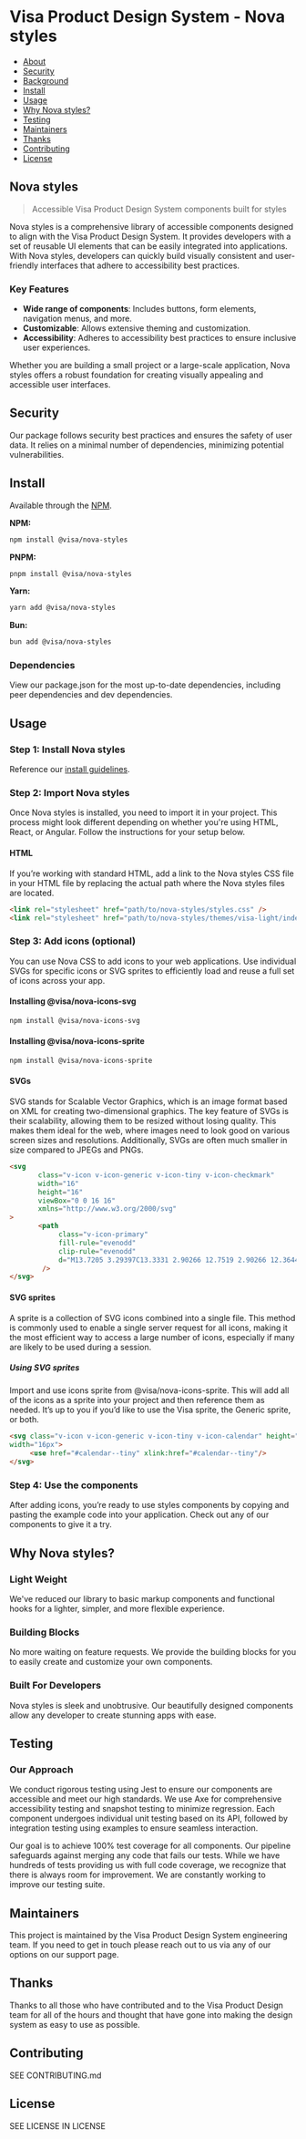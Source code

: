 <!--
 *              Copyright (c) 2025 Visa, Inc.
 *
 * Licensed under the Apache License, Version 2.0 (the "License");
 * you may not use this file except in compliance with the License.
 * You may obtain a copy of the License at
 *
 *         http://www.apache.org/licenses/LICENSE-2.0
 *
 * Unless required by applicable law or agreed to in writing, software
 * distributed under the License is distributed on an "AS IS" BASIS,
 * WITHOUT WARRANTIES OR CONDITIONS OF ANY KIND, either express or implied.
 * See the License for the specific language governing permissions and
 * limitations under the License.
 *
 -->
# Visa Product Design System - Nova styles

- [About](#about)
- [Security](#security)
- [Background](#background)
- [Install](#install)
- [Usage](#usage)
- [Why Nova styles?](#why-nova-styles)
- [Testing](#testing)
- [Maintainers](#maintainers)
- [Thanks](#thanks)
- [Contributing](#contributing)
- [License](#license)

## <a name="about"></a>Nova styles
> Accessible Visa Product Design System components built for styles

Nova styles is a comprehensive library of accessible components designed to align with the Visa Product Design System. It provides developers with a set of reusable UI elements that can be easily integrated into applications. With Nova styles, developers can quickly build visually consistent and user-friendly interfaces that adhere to accessibility best practices.

### Key Features
- **Wide range of components**: Includes buttons, form elements, navigation menus, and more.
- **Customizable**: Allows extensive theming and customization.
- **Accessibility**: Adheres to accessibility best practices to ensure inclusive user experiences.

Whether you are building a small project or a large-scale application, Nova styles offers a robust foundation for creating visually appealing and accessible user interfaces.

## <a name="security"></a>Security

Our package follows security best practices and ensures the safety of user data. It relies on a minimal number of dependencies, minimizing potential vulnerabilities.

## <a name="install"></a>Install

Available through the [NPM](https://www.npmjs.com/).

**NPM:**

```sh
npm install @visa/nova-styles
```

**PNPM:**

```sh
pnpm install @visa/nova-styles
```

**Yarn:**

```sh
yarn add @visa/nova-styles
```

**Bun:**

```sh
bun add @visa/nova-styles
```

### Dependencies
View our package.json for the most up-to-date dependencies, including peer dependencies and dev dependencies.

## <a name="usage"></a>Usage

### Step 1: Install Nova styles
Reference our [install guidelines](#install).

### Step 2: Import Nova styles
Once Nova styles is installed, you need to import it in your project. This process might look different depending on whether you're using HTML, React, or Angular. Follow the instructions for your setup below.

#### HTML
If you’re working with standard HTML, add a link to the Nova styles CSS file in your HTML file by replacing the actual path where the Nova styles files are located.

```html
<link rel="stylesheet" href="path/to/nova-styles/styles.css" />
<link rel="stylesheet" href="path/to/nova-styles/themes/visa-light/index.css" />
```

### Step 3: Add icons (optional)
You can use Nova CSS to add icons to your web applications. Use individual SVGs for specific icons or SVG sprites to efficiently load and reuse a full set of icons across your app.

#### Installing @visa/nova-icons-svg
```sh
npm install @visa/nova-icons-svg
```

#### Installing @visa/nova-icons-sprite
```sh
npm install @visa/nova-icons-sprite
```

#### SVGs
SVG stands for Scalable Vector Graphics, which is an image format based on XML for creating two-dimensional graphics. The key feature of SVGs is their scalability, allowing them to be resized without losing quality. This makes them ideal for the web, where images need to look good on various screen sizes and resolutions. Additionally, SVGs are often much smaller in size compared to JPEGs and PNGs.

```html
<svg 	
       class="v-icon v-icon-generic v-icon-tiny v-icon-checkmark"
       width="16" 	
       height="16" 	
       viewBox="0 0 16 16" 	
       xmlns="http://www.w3.org/2000/svg" 
>
       <path
            class="v-icon-primary"
            fill-rule="evenodd"
            clip-rule="evenodd"
            d="M13.7205 3.29397C13.3331 2.90266 12.7519 2.90266 12.3644 3.29397L5.97141 9.75049L3.64668 7.40266C3.25923 7.01136 2.67805 7.01136 2.29059 7.40266C1.90314 7.79397 1.90314 8.38092 2.29059 8.77223L5.1965 11.707C5.58396 12.0983 6.16514 12.0983 6.55259 11.707L13.6236 4.56571C14.108 4.27223 14.108 3.58744 13.7205 3.29397Z"
        />
</svg>
```

#### SVG sprites
A sprite is a collection of SVG icons combined into a single file. This method is commonly used to enable a single server request for all icons, making it the most efficient way to access a large number of icons, especially if many are likely to be used during a session.

##### Using SVG sprites
Import and use icons sprite from @visa/nova-icons-sprite. This will add all of the icons as a sprite into your project and then reference them as needed. It’s up to you if you’d like to use the Visa sprite, the Generic sprite, or both.

```html
<svg class="v-icon v-icon-generic v-icon-tiny v-icon-calendar" height="16px"
width="16px"> 
     <use href="#calendar--tiny" xlink:href="#calendar--tiny"/>
</svg>
```

### Step 4: Use the components
After adding icons, you’re ready to use styles components by copying and pasting the example code into your application. Check out any of our components to give it a try.

## <a name="why-nova-styles"></a>Why Nova styles?

### Light Weight

We've reduced our library to basic markup components and functional hooks for a lighter, simpler, and more flexible experience.

### Building Blocks

No more waiting on feature requests. We provide the building blocks for you to easily create and customize your own components.

### Built For Developers

Nova styles is sleek and unobtrusive. Our beautifully designed components allow any developer to create stunning apps with ease.

## <a name="testing"></a>Testing

### Our Approach

We conduct rigorous testing using Jest to ensure our components are accessible and meet our high standards. We use Axe for comprehensive accessibility testing and snapshot testing to minimize regression. Each component undergoes individual unit testing based on its API, followed by integration testing using examples to ensure seamless interaction.

Our goal is to achieve 100% test coverage for all components. Our pipeline safeguards against merging any code that fails our tests. While we have hundreds of tests providing us with full code coverage, we recognize that there is always room for improvement. We are constantly working to improve our testing suite.

## <a name="maintainers"></a>Maintainers

This project is maintained by the Visa Product Design System engineering team. If you need to get in touch please reach out to us via any of our options on our support page.

## <a name="thanks"></a>Thanks

Thanks to all those who have contributed and to the Visa Product Design team for all of the hours and thought that have gone into making the design system as easy to use as possible.

## <a name="contributing"></a>Contributing

SEE CONTRIBUTING.md

## <a name="license"></a>License

SEE LICENSE IN LICENSE